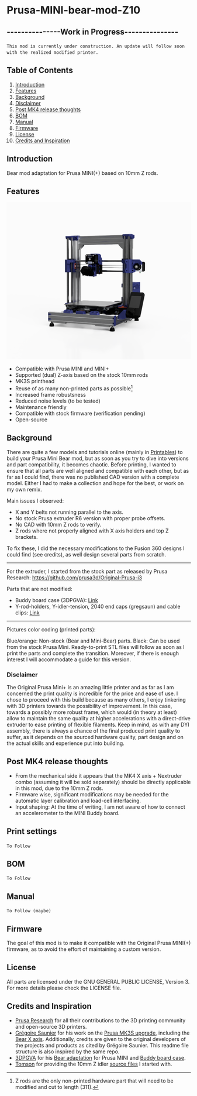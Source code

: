 # Prusa-MINI-bear-mod-Z10

## ---------------Work in Progress---------------

`This mod is currently under construction. An update will follow soon with the realized modified printer.`

## Table of Contents
1. [Introduction](#Introduction)
1. [Features](#Features)
1. [Background](#Background)
1. [Disclaimer](#Disclaimer)
1. [Post MK4 release thoughts](#Post-MK4-release-thoughts)
1. [BOM](#BOM)
1. [Manual](#Manual)
1. [Firmware](#Firmware)
1. [License](#License)
1. [Credits and Inspiration](#Credits-and-Inspiration)

## Introduction

Bear mod adaptation for Prusa MINI(+) based on 10mm Z rods.

## Features

![MB-iso](PICTURES/11.png)

- Compatible with Prusa MINI and MINI+
- Supported (dual) Z-axis based on the stock 10mm rods
- MK3S printhead
- Reuse of as many non-printed parts as possible[^1]
- Increased frame robustsness
- Reduced noise levels (to be tested)
- Maintenance friendly
- Compatible with stock firmware (verification pending)
- Open-source

[^1]: Z rods are the only non-printed hardware part that will need to be modified and cut to length (311).

## Background

There are quite a few models and tutorials online (mainly in [Printables](https://www.printables.com/search/all?q=prusa%20bear%20mini)) to build your Prusa Mini Bear mod, but as soon as you try to dive into versions and part compatibility, it becomes chaotic. Before printing, I wanted to ensure that all parts are well aligned and compatible with each other, but as far as I could find, there was no published CAD version with a complete model. Either I had to make a collection and hope for the best, or work on my own remix.

Main issues I observed:

- X and Y belts not running parallel to the axis.
- No stock Prusa extruder R6 version with proper probe offsets.
- No CAD with 10mm Z rods to verify.
- Z rods where not properly aligned with X axis holders and top Z brackets.

To fix these, I did the necessary modifications to the Fusion 360 designs I could find (see credits), as well design several parts from scratch.

----

For the extruder, I started from the stock part as released by Prusa Research: https://github.com/prusa3d/Original-Prusa-i3

Parts that are not modified:

- Buddy board case (3DPGVA): [Link](https://github.com/prusa3d/Original-Prusa-MINI/blob/master/DOCUMENTATION/ELECTRONICS/mini-motor-kit.pdf)
- Y-rod-holders, Y-idler-tension, 2040 end caps (gregsaun) and cable clips: [Link](https://github.com/gregsaun/prusa_i3_bear_upgrade)

---

Pictures color coding (printed parts): 

Blue/orange: Non-stock (Bear and Mini-Bear) parts. 
Black: Can be used from the stock Prusa Mini.
Ready-to-print STL files will follow as soon as I print the parts and complete the transition. Moreover, if there is enough interest I will accommodate a guide for this version.

### Disclaimer

The Original Prusa Mini+ is an amazing little printer and as far as I am concerned the print quality is incredible for the price and ease of use. I chose to proceed with this build because as many others, I enjoy tinkering with 3D printers towards the possibility of improvement. In this case, towards a possibly more robust frame, which would (in theory at least) allow to maintain the same quality at higher accelerations with a direct-drive extruder to ease printing of flexible filaments. Keep in mind, as with any DYI assembly, there is always a chance of the final produced print quality to suffer, as it depends on the sourced hardware quality, part design and on the actual skills and experience put into building.

## Post MK4 release thoughts

- From the mechanical side it appears that the MK4 X axis + Nextruder combo (assuming it will be sold separately) should be directly applicable in this mod, due to the 10mm Z rods.
- Firmware wise, significant modifications may be needed for the automatic layer calibration and load-cell interfacing.
- Input shaping: At the time of writing, I am not aware of how to connect an accelerometer to the MINI Buddy board.

## Print settings

`To Follow`

## BOM

`To Follow`

## Manual

`To Follow (maybe)`

## Firmware

The goal of this mod is to make it compatible with the Original Prusa MINI(+) firmware, as to avoid the effort of maintaining a custom version.

## License


All parts are licensed under the GNU GENERAL PUBLIC LICENSE, Version 3. For more details please check the LICENSE file.

## Credits and Inspiration
- [Prusa Research](https://www.prusa3d.com/) for all their contributions to the 3D printing community and open-source 3D printers.
- [Grégoire Saunier](https://github.com/gregsaun) for his work on the [Prusa MK3S upgrade](https://github.com/gregsaun/prusa_i3_bear_upgrade), including the [Bear X axis](https://github.com/gregsaun/bear_extruder_and_x_axis). Additionally, credits are given to the original developers of the projects and products as cited by Grégoire Saunier. This readme file structure is also inspired by the same repo.
- [3DPGVA](https://github.com/3DPGVA) for his [Bear adaptation](https://www.printables.com/model/37939-prusa-mini-mk3s-bear-ultra-upgraded) for Prusa MINI and [Buddy board case](https://www.printables.com/model/36612-prusamini-buddy-board-case-for-mk3s-like).
- [Tomson](https://www.printables.com/social/88572-tomson/models?o=download_count) for providing the 10mm Z idler [source files](https://www.printables.com/model/64032-mini-bear-remixsmokistylewith-alternative-z-rod/files) I started with.

